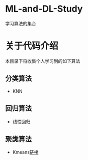 # ML-and-DL-Study
学习算法的集合

# 关于代码介绍
本目录下将收集个人学习到的如下算法
## 分类算法
- KNN


## 回归算法
- 线性回归


## 聚类算法
- Kmeans[链接](https://github.com/rovesoul/ML-and-DL-Study/blob/master/K-Means.py)

